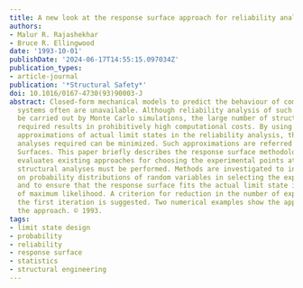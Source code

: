```yaml
---
title: A new look at the response surface approach for reliability analysis
authors:
- Malur R. Rajashekhar
- Bruce R. Ellingwood
date: '1993-10-01'
publishDate: '2024-06-17T14:55:15.097034Z'
publication_types:
- article-journal
publication: '*Structural Safety*'
doi: 10.1016/0167-4730(93)90003-J
abstract: Closed-form mechanical models to predict the behaviour of complex structural
  systems often are unavailable. Although reliability analysis of such systems can
  be carried out by Monte Carlo simulations, the large number of structural analyses
  required results in prohibitively high computational costs. By using polynomial
  approximations of actual limit states in the reliability analysis, the number of
  analyses required can be minimized. Such approximations are referred to as Response
  Surfaces. This paper briefly describes the response surface methodology and critically
  evaluates existing approaches for choosing the experimental points at which the
  structural analyses must be performed. Methods are investigated to incorporate information
  on probability distributions of random variables in selecting the experimental points
  and to ensure that the response surface fits the actual limit state in the region
  of maximum likelihood. A criterion for reduction in the number of experiments after
  the first iteration is suggested. Two numerical examples show the application of
  the approach. © 1993.
tags:
- limit state design
- probability
- reliability
- response surface
- statistics
- structural engineering
---
```

